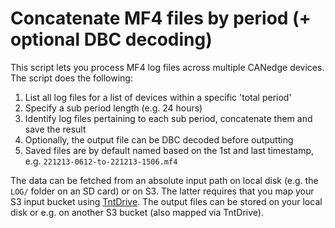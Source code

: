 # Concatenate MF4 files by period (+ optional DBC decoding)

This script lets you process MF4 log files across multiple CANedge devices. The script does the following:

1. List all log files for a list of devices within a specific 'total period'
2. Specify a sub period length (e.g. 24 hours)
3. Identify log files pertaining to each sub period, concatenate them and save the result
4. Optionally, the output file can be DBC decoded before outputting 
5. Saved files are by default named based on the 1st and last timestamp, e.g. `221213-0612-to-221213-1506.mf4`

The data can be fetched from an absolute input path on local disk (e.g. the `LOG/` folder on an SD card) or on S3. The latter requires that you map your S3 input bucket using [TntDrive](https://canlogger.csselectronics.com/canedge-getting-started/transfer-data/server-tools/other-s3-tools/). The output files can be stored on your local disk or e.g. on another S3 bucket (also mapped via TntDrive).
